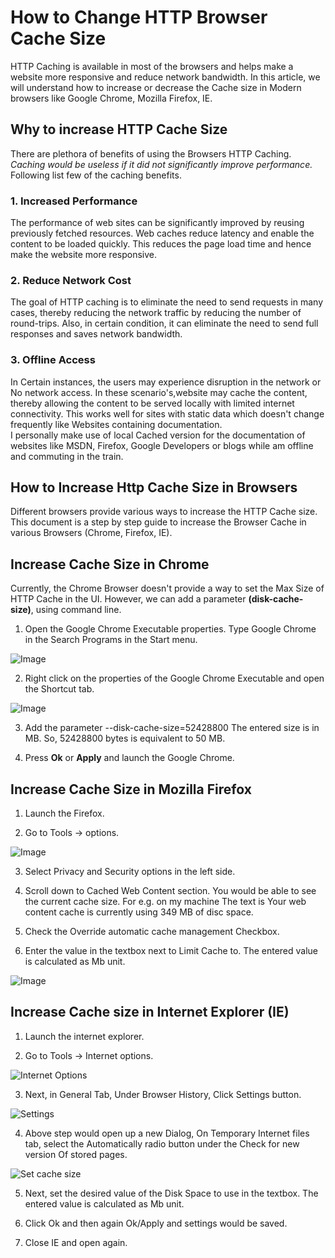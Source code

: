 # How to Change HTTP Browser Cache Size

HTTP Caching is available in most of the browsers and helps make a website more responsive and reduce network bandwidth.  In this article, we will understand how to increase or decrease the Cache size in Modern browsers like Google Chrome, Mozilla Firefox, IE.

## Why to increase HTTP Cache Size

There are plethora of benefits of using the Browsers HTTP Caching. *Caching would be useless if it did not significantly improve performance.* Following list few of the caching benefits.

### 1. Increased Performance

The performance of web sites can be significantly improved by reusing previously fetched resources. Web caches reduce latency and enable the content to be loaded quickly. This reduces the page load time and hence make the website more responsive.

### 2. Reduce Network Cost

The goal of HTTP caching is to eliminate the need to send requests in many cases, thereby reducing the network traffic by reducing the number of round-trips. Also, in certain condition, it can eliminate the need to send full responses and saves network bandwidth.

### 3. Offline Access

In Certain instances, the users may experience disruption in the network or No network access. In these scenario's,website may cache the content, thereby allowing the content to be served locally with limited internet connectivity. This works well for sites with static data which doesn't change frequently like Websites containing documentation.  
I personally make use of local Cached version for the documentation of websites like MSDN, Firefox, Google Developers or blogs while am offline and commuting in the train.

## How to Increase Http Cache Size in Browsers

Different browsers provide various ways to increase the HTTP Cache size. This document is a step by step guide to increase the Browser Cache in various Browsers (Chrome, Firefox, IE).

## Increase Cache Size in Chrome
Currently, the Chrome Browser doesn't provide a way to set the Max Size of HTTP Cache in the UI. However, we can add a parameter **(disk-cache-size)**, using command line. 

1. Open the Google Chrome Executable properties. Type Google Chrome in  the Search Programs in the Start menu.

![Image](Images/Chrome1.png)

2. Right click on the properties of the Google Chrome Executable and open the Shortcut tab.

![Image](Images/Chrome2.png)

3. Add the parameter --disk-cache-size=52428800
The entered size is in MB. So, 52428800 bytes is equivalent to 50 MB.

4. Press **Ok** or **Apply** and launch the Google Chrome.

## Increase Cache Size in Mozilla Firefox

1. Launch the Firefox.

2. Go to Tools -> options.

![Image](Images/Firefox1.png)

3. Select Privacy and Security options in the left side.

4. Scroll down to Cached Web Content section. You would be able to see the current cache size. For e.g. on my machine The text is Your web content cache is currently using 349 MB of disc space.

5. Check the Override automatic cache management Checkbox.

6. Enter the value in the textbox next to Limit Cache to.  The entered  value is calculated as Mb unit.

![Image](Images/Firefox2.png)

## Increase Cache size in Internet Explorer (IE)

1. Launch the internet explorer.

2. Go to Tools -> Internet options.

![Internet Options](Images/IE1.png)

3. Next, in General Tab, Under Browser History, Click Settings button.

![Settings](Images/IE2.png)

4. Above step would open up a new Dialog, On Temporary Internet files tab, select the Automatically radio button under the Check for new version Of stored pages.

![Set cache size](Images/IE3.png)

5. Next, set the desired value of the Disk Space to use in the textbox. The entered  value is calculated as Mb unit.

6. Click Ok and then again Ok/Apply and settings would be saved.

7. Close IE and open again.